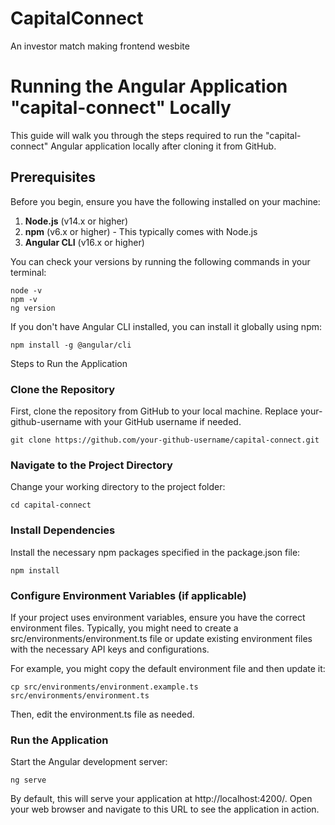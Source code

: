 # CapitalConnect
An investor match making frontend wesbite

# Running the Angular Application "capital-connect" Locally

This guide will walk you through the steps required to run the "capital-connect" Angular application locally after cloning it from GitHub.

## Prerequisites

Before you begin, ensure you have the following installed on your machine:

1. **Node.js** (v14.x or higher)
2. **npm** (v6.x or higher) - This typically comes with Node.js
3. **Angular CLI** (v16.x or higher)

You can check your versions by running the following commands in your terminal:

```
node -v
npm -v
ng version
```

If you don't have Angular CLI installed, you can install it globally using npm:

```
npm install -g @angular/cli
```
Steps to Run the Application
### Clone the Repository
First, clone the repository from GitHub to your local machine. Replace your-github-username with your GitHub username if needed.

```
git clone https://github.com/your-github-username/capital-connect.git
```
### Navigate to the Project Directory
Change your working directory to the project folder:

```
cd capital-connect
```
### Install Dependencies
Install the necessary npm packages specified in the package.json file:


```
npm install
```
### Configure Environment Variables (if applicable)
If your project uses environment variables, ensure you have the correct environment files. Typically, you might need to create a src/environments/environment.ts file or update existing environment files with the necessary API keys and configurations.

For example, you might copy the default environment file and then update it:

```
cp src/environments/environment.example.ts src/environments/environment.ts
```
Then, edit the environment.ts file as needed.

### Run the Application
Start the Angular development server:

```
ng serve
```
By default, this will serve your application at http://localhost:4200/. Open your web browser and navigate to this URL to see the application in action.



